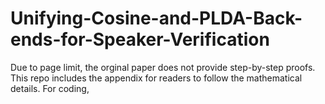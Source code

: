 # Unifying-Cosine-and-PLDA-Back-ends-for-Speaker-Verification

Due to page limit, the orginal paper does not provide step-by-step proofs. This repo includes the appendix for readers to follow the mathematical details. For coding, 
